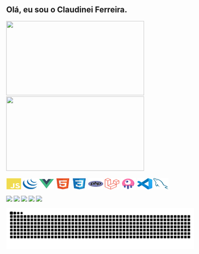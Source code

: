 ## Olá, eu sou o Claudinei Ferreira.

 <div>  
  <img height="200em" width="370em" src="https://github-readme-stats.vercel.app/api?username=claudinei-ferreira&show_icons=true&theme=github_dark&include_all_commits=true&count_private=true"/>
  <img height="200em" width="370em" src="https://github-readme-stats.vercel.app/api/top-langs/?username=claudinei-ferreira&layout=compact&langs_count=7&theme=github_dark"/>

</div>
<div style="display: inline_block"><br>
  <code><img align="center" alt="Claudinei-Js" height="30" width="40" src="https://raw.githubusercontent.com/devicons/devicon/master/icons/javascript/javascript-plain.svg"></code>
  <code><img align="center" alt="Claudinei-JQuery" height="30" width="40" src="https://raw.githubusercontent.com/devicons/devicon/master/icons/jquery/jquery-original.svg"></code>
  <code><img align="center" alt="Claudinei-VueJS" height="30" width="40" src="https://raw.githubusercontent.com/devicons/devicon/master/icons/vuejs/vuejs-original.svg"></code>
  <code><img align="center" alt="Claudinei-HTML" height="30" width="40" src="https://raw.githubusercontent.com/devicons/devicon/master/icons/html5/html5-original.svg"></code>
  <code><img align="center" alt="Claudinei-CSS" height="30" width="40" src="https://raw.githubusercontent.com/devicons/devicon/master/icons/css3/css3-original.svg"></code>
  <code><img align="center" alt="Claudinei-PHP" height="30" width="40" src="https://raw.githubusercontent.com/devicons/devicon/master/icons/php/php-original.svg"></code>
  <code><img align="center" alt="Claudinei-Laravel" height="30" width="40" src="https://raw.githubusercontent.com/devicons/devicon/master/icons/laravel/laravel-original.svg"></code>
  <code><img align="center" alt="Claudinei-Livewire" height="30" width="40" src="https://github.com/devicons/devicon/blob/master/icons/livewire/livewire-original.svg"></code>
  <code><img align="center" alt="Claudinei-VsCode" height="30" width="40" src="https://raw.githubusercontent.com/devicons/devicon/master/icons/vscode/vscode-original.svg"></code>
  <code><img align="center" alt="Claudinei-Mysql" height="30" width="40" src="https://raw.githubusercontent.com/devicons/devicon/master/icons/mysql/mysql-original.svg"></code>
  
</div>
 <br>
<div>
  <a href="https://www.youtube.com/channel/UCNJN_2Ms3ngq4a4XKUzwgwg" target="_blank"><img src="https://img.shields.io/badge/YouTube-FF0000?style=for-the-badge&logo=youtube&logoColor=white" target="_blank"></a>  
  <a href="https://www.instagram.com/claudinei_jesus/" target="_blank"><img src="https://img.shields.io/badge/-Instagram-%23E4405F?style=for-the-badge&logo=instagram&logoColor=white" target="_blank"></a>
 	<a href="https://www.twitch.tv/claudinei_jesus" target="_blank"><img src="https://img.shields.io/badge/Twitch-9146FF?style=for-the-badge&logo=twitch&logoColor=white" target="_blank"></a> 
  <a href = "mailto:claufersus@gmail.com"><img src="https://img.shields.io/badge/-Gmail-%23333?style=for-the-badge&logo=gmail&logoColor=white" target="_blank"></a>
  <a href="https://www.linkedin.com/in/claudinei-ferreira-de-jesus" target="_blank"><img src="https://img.shields.io/badge/-LinkedIn-%230077B5?style=for-the-badge&logo=linkedin&logoColor=white" target="_blank"></a>
  
  ![Snake animation](https://github.com/claudinei-ferreira/claudinei-ferreira/blob/output/github-contribution-grid-snake.svg)
</div>
